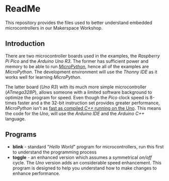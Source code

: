 # ReadMe
This repository provides the files used to better understand embedded microcontrollers in our Makerspace Workshop.

## Introduction
There are two microcontroller boards used in the examples, the *Raspberry Pi Pico* and the *Arduino Uno R3*. The former has sufficient power and memory to be able to run [*MicroPython*](https://www.micropython.org/download/RPI_PICO/), hence all of the examples are *MicroPython*. The development environment will use the *Thonny IDE* as it works well for learning *MicroPython*. 

The latter board (*Uno R3*) with its much more simple microcontroller (*ATmega328P*), allows someone with a limited software background to optimize the program for speed. Even though the *Pico* clock speed is 8-times faster and a the 32-bit instruction set provides greater performance, *MicroPython* isn't as [fast as compiled *C++* running on the Uno](https://wellys.com/posts/board-language_speed/). This means the code for the *Uno*, will use the *Arduino IDE* and the *Arduino C++* language.

## Programs
* **blink** - standard "*Hello World*" program for microcontrollers, run this first to understand the programming process
* **toggle** - an enhanced version which assumes a symmetrical *on/off* cycle. The *Uno* version adds an considerable speed enhancement. This program is designed to help you understand how to make changes to enhance performance.
